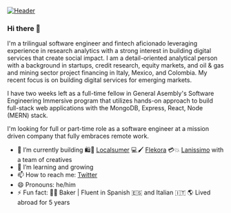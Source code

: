 [![Header](https://media-exp1.licdn.com/dms/image/C4E16AQEXibX7-blpxw/profile-displaybackgroundimage-shrink_350_1400/0/1588017759908?e=1625097600&v=beta&t=-TG-6e55YRj2S4rgwKSJD4otk5n0yCoUJMLsJVMGw60 "Header")](https://www.linkedin.com/in/willbenedict/)

### Hi there 👋
I'm a trilingual software engineer and fintech aficionado leveraging experience in research analytics with a strong interest in building digital services that create social impact. I am a detail-oriented analytical person with a background in startups, credit research, equity markets, and oil & gas and mining sector project financing in Italy, Mexico, and Colombia. My recent focus is on building digital services for emerging markets.

I have two weeks left as a full-time fellow in General Asembly's Software Engineering Immersive program that utilizes hands-on approach to build full-stack web applications with the MongoDB, Express, React, Node (MERN) stack. 

I'm looking for full or part-time role as a software engineer at a mission driven company that fully embraces remote work. 

- 🔭 I’m currently building 🛍️🛒 [Localsumer](https://www.localsumer.com/) 💻🖌️ [Flekora](https://weareflekora.com/) 💳💥 [Lanissimo](https://lanissimo.com/) with a team of creatives
- 🌱 I’m learning and growing
- 📫 How to reach me: [Twitter](https://twitter.com/WILLBENEDICT)
- 😄 Pronouns: he/him
- ⚡ Fun fact: 🥐🍞 Baker | Fluent in Spanish 🇪🇸 and Italian 🇮🇹 🌎 Lived abroad for 5 years 
<!--- 
- 👯 I’m looking to collaborate on ...
- 🤔 I’m looking for help with ...
- 💬 Ask me about ...
--->
